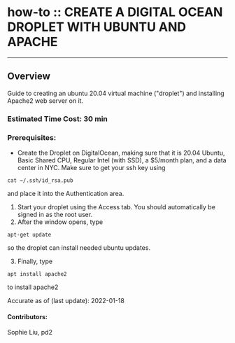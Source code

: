 # how-to :: CREATE A DIGITAL OCEAN DROPLET WITH UBUNTU AND APACHE
---
## Overview
Guide to creating an ubuntu 20.04 virtual machine ("droplet") and installing Apache2 web server on it.

### Estimated Time Cost: 30 min

### Prerequisites:

- Create the Droplet on DigitalOcean, making sure that it is 20.04 Ubuntu, Basic Shared CPU, Regular Intel (with SSD), a $5/month plan, and a data center in NYC.  Make sure to get your ssh key using
```
cat ~/.ssh/id_rsa.pub
```
and place it into the Authentication area.

1. Start your droplet using the Access tab. You should automatically be signed in as the root user.
2. After the window opens, type
```
apt-get update
```
so the droplet can install needed ubuntu updates.

3. Finally, type
```
apt install apache2
```
to install apache2

Accurate as of (last update): 2022-01-18

#### Contributors:  
Sophie Liu, pd2  
